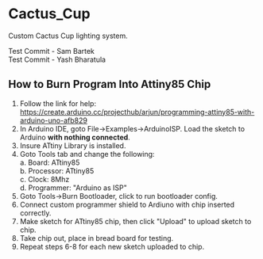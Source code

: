 # Cactus_Cup
Custom Cactus Cup lighting system.

Test Commit - Sam Bartek <br>
Test Commit - Yash Bharatula <br>

## How to Burn Program Into Attiny85 Chip <br>
1. Follow the link for help: https://create.arduino.cc/projecthub/arjun/programming-attiny85-with-arduino-uno-afb829 <br>
2. In Arduino IDE, goto File->Examples->ArduinoISP. Load the sketch to Arduino <b>with nothing connected</b>.<br>
3. Insure ATtiny Library is installed. <br>
4. Goto Tools tab and change the following: <br>
    a. Board: ATtiny85 <br>
    b. Processor: ATtiny85 <br>
    c. Clock: 8Mhz <br>
    d. Programmer: "Arduino as ISP" <br>
5. Goto Tools->Burn Bootloader, click to run bootloader config. <br>
6. Connect custom programmer shield to Ardiuno with chip inserted correctly. <br>
7. Make sketch for ATtiny85 chip, then click "Upload" to upload sketch to chip. <br>
8. Take chip out, place in bread board for testing. <br>
9. Repeat steps 6-8 for each new sketch uploaded to chip. <br>
